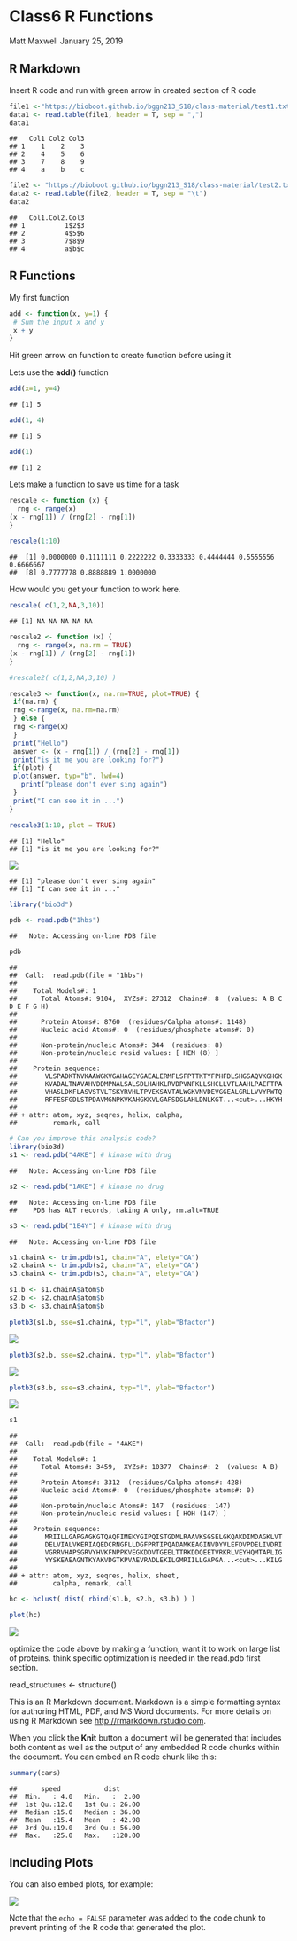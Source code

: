 Class6 R Functions
================
Matt Maxwell
January 25, 2019

R Markdown
----------

Insert R code and run with green arrow in created section of R code

``` r
file1 <-"https://bioboot.github.io/bggn213_S18/class-material/test1.txt"
data1 <- read.table(file1, header = T, sep = ",")
data1
```

    ##   Col1 Col2 Col3
    ## 1    1    2    3
    ## 2    4    5    6
    ## 3    7    8    9
    ## 4    a    b    c

``` r
file2 <- "https://bioboot.github.io/bggn213_S18/class-material/test2.txt"
data2 <- read.table(file2, header = T, sep = "\t")
data2
```

    ##   Col1.Col2.Col3
    ## 1          1$2$3
    ## 2          4$5$6
    ## 3          7$8$9
    ## 4          a$b$c

R Functions
-----------

My first function

``` r
add <- function(x, y=1) {
 # Sum the input x and y
 x + y
}
```

Hit green arrow on function to create function before using it

Lets use the **add()** function

``` r
add(x=1, y=4)
```

    ## [1] 5

``` r
add(1, 4)
```

    ## [1] 5

``` r
add(1)
```

    ## [1] 2

Lets make a function to save us time for a task

``` r
rescale <- function (x) {
  rng <- range(x)
(x - rng[1]) / (rng[2] - rng[1])
}
```

``` r
rescale(1:10)
```

    ##  [1] 0.0000000 0.1111111 0.2222222 0.3333333 0.4444444 0.5555556 0.6666667
    ##  [8] 0.7777778 0.8888889 1.0000000

How would you get your function to work here.

``` r
rescale( c(1,2,NA,3,10))
```

    ## [1] NA NA NA NA NA

``` r
rescale2 <- function (x) {
  rng <- range(x, na.rm = TRUE)
(x - rng[1]) / (rng[2] - rng[1])
}
```

``` r
#rescale2( c(1,2,NA,3,10) )
```

``` r
rescale3 <- function(x, na.rm=TRUE, plot=TRUE) {
 if(na.rm) {
 rng <-range(x, na.rm=na.rm)
 } else {
 rng <-range(x)
 }
 print("Hello")
 answer <- (x - rng[1]) / (rng[2] - rng[1])
 print("is it me you are looking for?")
 if(plot) {
 plot(answer, typ="b", lwd=4)
   print("please don't ever sing again")
 }
 print("I can see it in ...")
}
```

``` r
rescale3(1:10, plot = TRUE)
```

    ## [1] "Hello"
    ## [1] "is it me you are looking for?"

![](class6_RMD_files/figure-markdown_github/unnamed-chunk-11-1.png)

    ## [1] "please don't ever sing again"
    ## [1] "I can see it in ..."

``` r
library("bio3d")
```

``` r
pdb <- read.pdb("1hbs")
```

    ##   Note: Accessing on-line PDB file

``` r
pdb
```

    ## 
    ##  Call:  read.pdb(file = "1hbs")
    ## 
    ##    Total Models#: 1
    ##      Total Atoms#: 9104,  XYZs#: 27312  Chains#: 8  (values: A B C D E F G H)
    ## 
    ##      Protein Atoms#: 8760  (residues/Calpha atoms#: 1148)
    ##      Nucleic acid Atoms#: 0  (residues/phosphate atoms#: 0)
    ## 
    ##      Non-protein/nucleic Atoms#: 344  (residues: 8)
    ##      Non-protein/nucleic resid values: [ HEM (8) ]
    ## 
    ##    Protein sequence:
    ##       VLSPADKTNVKAAWGKVGAHAGEYGAEALERMFLSFPTTKTYFPHFDLSHGSAQVKGHGK
    ##       KVADALTNAVAHVDDMPNALSALSDLHAHKLRVDPVNFKLLSHCLLVTLAAHLPAEFTPA
    ##       VHASLDKFLASVSTVLTSKYRVHLTPVEKSAVTALWGKVNVDEVGGEALGRLLVVYPWTQ
    ##       RFFESFGDLSTPDAVMGNPKVKAHGKKVLGAFSDGLAHLDNLKGT...<cut>...HKYH
    ## 
    ## + attr: atom, xyz, seqres, helix, calpha,
    ##         remark, call

``` r
# Can you improve this analysis code?
library(bio3d)
s1 <- read.pdb("4AKE") # kinase with drug
```

    ##   Note: Accessing on-line PDB file

``` r
s2 <- read.pdb("1AKE") # kinase no drug
```

    ##   Note: Accessing on-line PDB file
    ##    PDB has ALT records, taking A only, rm.alt=TRUE

``` r
s3 <- read.pdb("1E4Y") # kinase with drug
```

    ##   Note: Accessing on-line PDB file

``` r
s1.chainA <- trim.pdb(s1, chain="A", elety="CA")
s2.chainA <- trim.pdb(s2, chain="A", elety="CA")
s3.chainA <- trim.pdb(s3, chain="A", elety="CA")

s1.b <- s1.chainA$atom$b
s2.b <- s2.chainA$atom$b
s3.b <- s3.chainA$atom$b

plotb3(s1.b, sse=s1.chainA, typ="l", ylab="Bfactor")
```

![](class6_RMD_files/figure-markdown_github/unnamed-chunk-15-1.png)

``` r
plotb3(s2.b, sse=s2.chainA, typ="l", ylab="Bfactor")
```

![](class6_RMD_files/figure-markdown_github/unnamed-chunk-15-2.png)

``` r
plotb3(s3.b, sse=s3.chainA, typ="l", ylab="Bfactor")
```

![](class6_RMD_files/figure-markdown_github/unnamed-chunk-15-3.png)

``` r
s1
```

    ## 
    ##  Call:  read.pdb(file = "4AKE")
    ## 
    ##    Total Models#: 1
    ##      Total Atoms#: 3459,  XYZs#: 10377  Chains#: 2  (values: A B)
    ## 
    ##      Protein Atoms#: 3312  (residues/Calpha atoms#: 428)
    ##      Nucleic acid Atoms#: 0  (residues/phosphate atoms#: 0)
    ## 
    ##      Non-protein/nucleic Atoms#: 147  (residues: 147)
    ##      Non-protein/nucleic resid values: [ HOH (147) ]
    ## 
    ##    Protein sequence:
    ##       MRIILLGAPGAGKGTQAQFIMEKYGIPQISTGDMLRAAVKSGSELGKQAKDIMDAGKLVT
    ##       DELVIALVKERIAQEDCRNGFLLDGFPRTIPQADAMKEAGINVDYVLEFDVPDELIVDRI
    ##       VGRRVHAPSGRVYHVKFNPPKVEGKDDVTGEELTTRKDDQEETVRKRLVEYHQMTAPLIG
    ##       YYSKEAEAGNTKYAKVDGTKPVAEVRADLEKILGMRIILLGAPGA...<cut>...KILG
    ## 
    ## + attr: atom, xyz, seqres, helix, sheet,
    ##         calpha, remark, call

``` r
hc <- hclust( dist( rbind(s1.b, s2.b, s3.b) ) )
```

``` r
plot(hc)
```

![](class6_RMD_files/figure-markdown_github/unnamed-chunk-18-1.png)

optimize the code above by making a function, want it to work on large list of proteins. think specific optimization is needed in the read.pdb first section.

read\_structures &lt;- structure()

This is an R Markdown document. Markdown is a simple formatting syntax for authoring HTML, PDF, and MS Word documents. For more details on using R Markdown see <http://rmarkdown.rstudio.com>.

When you click the **Knit** button a document will be generated that includes both content as well as the output of any embedded R code chunks within the document. You can embed an R code chunk like this:

``` r
summary(cars)
```

    ##      speed           dist       
    ##  Min.   : 4.0   Min.   :  2.00  
    ##  1st Qu.:12.0   1st Qu.: 26.00  
    ##  Median :15.0   Median : 36.00  
    ##  Mean   :15.4   Mean   : 42.98  
    ##  3rd Qu.:19.0   3rd Qu.: 56.00  
    ##  Max.   :25.0   Max.   :120.00

Including Plots
---------------

You can also embed plots, for example:

![](class6_RMD_files/figure-markdown_github/pressure-1.png)

Note that the `echo = FALSE` parameter was added to the code chunk to prevent printing of the R code that generated the plot.
